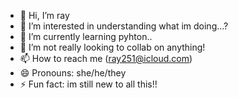 - 👋 Hi, I’m ray
- 👀 I’m interested in understanding what im doing...?
- 🌱 I’m currently learning pyhton..
- 💞️ I’m not really looking to collab on anything!
- 📫 How to reach me (ray251@icloud.com)
- 😄 Pronouns: she/he/they
- ⚡ Fun fact: im still new to all this!!

<!---
Bolideray/Bolideray is a ✨ special ✨ repository because its `README.md` (this file) appears on your GitHub profile.
You can click the Preview link to take a look at your changes.
--->
